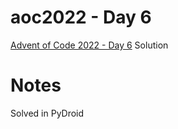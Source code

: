 # aoc2022 - Day 6

[Advent of Code 2022 - Day 6](https://adventofcode.com/2022/day/6) Solution

# Notes

Solved in PyDroid
